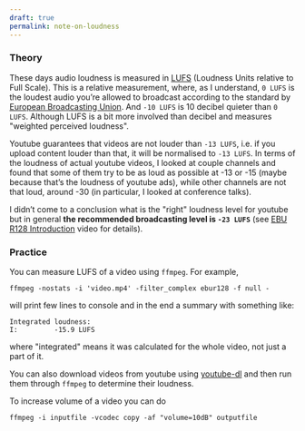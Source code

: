 ```yaml
---
draft: true 
permalink: note-on-loudness
---
```


### Theory

These days audio loudness is measured in [LUFS](https://en.wikipedia.org/wiki/LKFS) (Loudness Units relative to Full Scale).
This is a relative measurement, where, as I understand, `0 LUFS` is the loudest audio you’re allowed to broadcast according to the standard by [European Broadcasting Union](https://en.wikipedia.org/wiki/European_Broadcasting_Union). 
And `-10 LUFS` is 10 decibel quieter than `0 LUFS`. Although LUFS is a bit more involved than decibel and measures "weighted perceived loudness".

Youtube guarantees that videos are not louder than `-13 LUFS`, i.e. if you upload content louder than that, it will be normalised to `-13 LUFS`. In terms of the loudness of actual youtube videos, I looked at couple channels and found that some of them try to be as loud as possible at -13 or -15 (maybe because that’s the loudness of youtube ads), while other channels are not that loud, around -30 (in particular, I looked at conference talks). 

I didn’t come to a conclusion what is the "right" loudness level for youtube but in general **the recommended broadcasting level is `-23 LUFS`** (see [EBU R128 Introduction](https://www.youtube.com/watch?v=iuEtQqC-Sqo) video for details).

### Practice 

You can measure LUFS of a video using `ffmpeg`.
For example, 
```
ffmpeg -nostats -i 'video.mp4' -filter_complex ebur128 -f null -
``` 
will print few lines to console and in the end a summary with something like:
```
Integrated loudness:
I:         -15.9 LUFS
```
where "integrated" means it was calculated for the whole video, not just a part of it.

You can also download videos from youtube using [youtube-dl](https://github.com/ytdl-org/youtube-dl) and then run them through `ffmpeg` to determine their loudness.

To increase volume of a video you can do 
```
ffmpeg -i inputfile -vcodec copy -af "volume=10dB" outputfile
```
